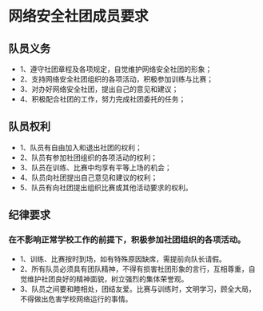 # 网络安全社团成员要求

## 队员义务
- 1、遵守社团章程及各项规定，自觉维护网络安全社团的形象；
- 2、支持网络安全社团组织的各项活动，积极参加训练与比赛；
- 3、对办好网络安全社团，提出自己的意见和建议；
- 4、积极配合社团的工作，努力完成社团委托的任务；

## 队员权利
- 1、队员有自由加入和退出社团的权利；
- 2、队员有参加社团组织的各项活动的权利；
- 3、队员在训练、比赛中均享有平等上场的机会；
- 4、队员向社团提出自己意见和建议的权利；
- 5、队员有向社团提出组织比赛或其他活动要求的权利。

## 纪律要求
### 在不影响正常学校工作的前提下，积极参加社团组织的各项活动。
- 1、训练、比赛按时到场，如有特殊原因缺席，需提前向队长请假。
- 2、所有队员必须具有团队精神，不得有损害社团形象的言行，互相尊重，自觉维护社团良好的精神面貌，树立强烈的集体荣誉观。
- 3、队员之间要和睦相处，团结友爱。比赛与训练时，文明学习，顾全大局，不得做出危害学校网络运行的事情。

